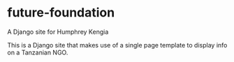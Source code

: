 # future-foundation
A Django site for Humphrey Kengia

This is a Django site that makes use of a single page template to display info on a Tanzanian NGO.
